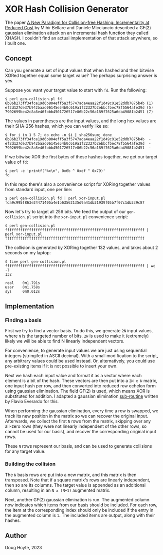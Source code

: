 # XOR Hash Collision Generator

The paper [A New Paradigm for Collision-free Hashing: Incrementality at Reduced Cost](https://cseweb.ucsd.edu/~mihir/papers/inc-hash.pdf) by Mihir Bellare and Daniele Micciancio described a GF(2) gaussian elimination attack on an incremental hash function they called XHASH. I couldn't find an actual implementation of that attack anywhere, so I built one.

## Concept

Can you generate a set of input values that when hashed and then bitwise XORed together equal some target value? The perhaps surprising answer is yes.

Suppose you want your target value to start with `fd`. Run the following:

    $ perl gen-collision.pl fd
    6b86b273ff34fce19d6b804eff5a3f5747ada4eaa22f1d49c01e52ddb7875b4b (1)
    ef2d127de37b942baad06145e54b0c619a1f22327b2ebbcfbec78f5564afe39d (5)
    7902699be42c8a8e46fbbb4501726517e86b22c56a189f7625a6da49081b2451 (7)

The values in parentheses are the input values, and the long hex values are their SHA-256 hashes, which you can verify like so:

    $ for i in 1 5 7; do echo -n $i | sha256sum; done
    6b86b273ff34fce19d6b804eff5a3f5747ada4eaa22f1d49c01e52ddb7875b4b  -
    ef2d127de37b942baad06145e54b0c619a1f22327b2ebbcfbec78f5564afe39d  -
    7902699be42c8a8e46fbbb4501726517e86b22c56a189f7625a6da49081b2451  -

If we bitwise XOR the first bytes of these hashes together, we get our target value of `fd`:

    $ perl -e 'printf("%x\n", 0x6b ^ 0xef ^ 0x79)'
    fd

In this repo there's also a convenience script for XORing together values from standard input, one per line:

    $ perl gen-collision.pl fd | perl xor-input.pl 
    fda9c995f863e24471405a4e1b63562135d9a41db31939f05b7f07c1db339c87

Now let's try to target all 256 bits. We feed the output of our `gen-collision.pl` script into the `xor-input.pl` convenience script:

    $ perl gen-collision.pl ffffffffffffffffffffffffffffffffffffffffffffffffffffffffffffffff | perl xor-input.pl 
    ffffffffffffffffffffffffffffffffffffffffffffffffffffffffffffffff

The collision is generated by XORing together 132 values, and takes about 2 seconds on my laptop:

    $ time perl gen-collision.pl ffffffffffffffffffffffffffffffffffffffffffffffffffffffffffffffff | wc -l
    132

    real    0m1.791s
    user    0m1.758s
    sys     0m0.012s


## Implementation

### Finding a basis

First we try to find a vector basis. To do this, we generate `2N` input values, where `N` is the targeted number of bits. `2N` is used to make it (extremely) likely we will be able to find N linearly independent vectors.

For convenience, to generate input values we are just using sequential integers (stringifed in ASCII decimal). With a small modification to the script, any arbitrary values could be used instead. Or, alternatively, you could use pre-existing items if it is not possible to insert your own.

Next we hash each input value and format it as a vector where each element is a bit of the hash. These vectors are then put into a `2N x N` matrix, one input hash per row, and then converted into reduced row echelon form using gaussian elimination. The field GF(2) is used, which means XOR is substituted for addition. I adapted a gaussian elimination [sub-routine](https://github.com/flavioeverardo/gauss_jordan_elimination) written by Flavio Everardo for this.

When performing the gaussian elimination, every time a row is swapped, we track its new position in the matrix so we can recover the original input. Afterwards, we collect the first `N` rows from the matrix, skipping over any all-zero rows (they were not linearly independent of the other rows, so cannot be used for our basis), and recover the corresponding original input rows.

These `N` rows represent our basis, and can be used to generate collisions for any target value.

### Building the collision

The `N` basis rows are put into a new matrix, and this matrix is then transposed. Note that if a square matrix's rows are linearly independent, then so are its columns. The target value is appended as an additional column, resulting in an `N x (N+1)` augmented matrix.

Next, another GF(2) gaussian elimination is run. The augmented column now indicates which items from our basis should be included. For each row, the item at the corresponding index should only be included if the entry in the augmented column is `1`. The included items are output, along with their hashes.


## Author

Doug Hoyte, 2023
